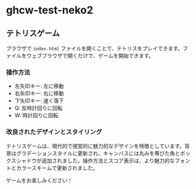 # ghcw-test-neko2

## テトリスゲーム

ブラウザで `index.html` ファイルを開くことで、テトリスをプレイできます。ファイルをウェブブラウザで開くだけで、ゲームを開始できます。

### 操作方法

- 左矢印キー: 左に移動
- 右矢印キー: 右に移動
- 下矢印キー: 速く落下
- Q: 反時計回りに回転
- W: 時計回りに回転

### 改良されたデザインとスタイリング

テトリスゲームは、現代的で視覚的に魅力的なデザインを特徴としています。背景はグラデーションスタイルに更新され、キャンバスには丸みを帯びた角とボックスシャドウが追加されました。操作方法とスコア表示は、より魅力的なフォントとカラースキームで更新されました。

ゲームをお楽しみください！
